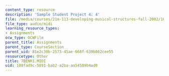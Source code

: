 ```yaml
---
content_type: resource
description: 'Sample Student Project 4: 4'
file: /media/courses/21m-113-developing-musical-structures-fall-2002/108fad9c5891bab2a2baaa54509b4ad0_7BENR1.MIDI
file_type: audio/midi
learning_resource_types:
- Assignments
ocw_type: OCWFile
parent_title: Assignments
parent_type: CourseSection
parent_uid: 81e2c30b-2573-45ae-668f-639b862cee55
resourcetype: Other
title: 7BENR1.MIDI
uid: 108fad9c-5891-bab2-a2ba-aa54509b4ad0
---
```

